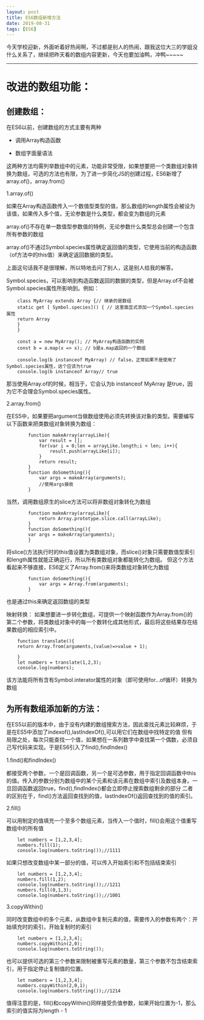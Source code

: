 ```yaml
---
layout: post
title: ES6数组新增方法
date: 2019-08-31
tags: [ES6]
---
```


今天学校迎新，外面听着好热闹啊，不过都是别人的热闹，跟我这位大三的学姐没什么关系了，继续把昨天看的数组内容更新，今天也要加油鸭，冲鸭~~~~~

----
# 改进的数组功能：

## 创建数组：

在ES6以前，创建数组的方式主要有两种

- 调用Array构造函数

- 数组字面量语法

这两种方法均需列举数组中的元素，功能非常受限，如果想要把一个类数组对象转换为数组，可选的方法也有限，为了进一步简化JS的创建过程，ES6新增了array.of()，array.from()



1.array.of()

如果在Array构造函数传入一个数值型类型的值，那么数组的length属性会被设为该值，如果传入多个值，无论参数是什么类型，都会变为数组的元素

array.of()不存在单一数值型参数值的特例，无论参数什么类型总会创建一个包含所有参数的数组

array.of()不通过Symbol.species属性确定返回值的类型，它使用当前的构造函数（of方法中的this值）来确定返回数据的类型。

上面这句话我不是很理解，所以特地去问了别人，这是别人给我的解答。

Symbol.species，可以影响到构造函数返回的数据的类型，但是Array.of不会被Symbol.species属性所影响到。例如：

        class MyArray extends Array {// 继承的是数组
        static get [ Symbol.species]() { // 这里面显式添加一个Symbol.species属性
        return Array
        }
        }

        const a = new MyArray(); // MyArray构造函数的实例 
        const b = a.map(x => x); // b是a.map返回的一个数组

        console.log(b instanceof MyArray) // false，正常如果不是使用了Symbol.species属性，这个应该为true
        console.log(b instanceof Array// true

那当使用Array.of的时候，相当于，它会认为b instanceof MyArray 是true，因为它不会理会Symbol.species属性。

2.array.from()

在ES5中，如果要把argument当做数组使用必须先转换该对象的类型。需要编写以下函数来把类数组对象转换为数组：

            function makeArray(arrayLike){
                var result = [];
                for(var i = 0;len = arrayLike.length;i < len; i++){
                    result.push(arrayLike[i]);
                }
                return result;
            }
            function doSomething(){
                var args = makeArray(arguments);
                //使用args接收
            }

当然，调用数组原生的slice方法可以将非数组对象转化为数组

            function makeArray(arrayLike){
                return Array.prototype.slice.call(arrayLike);
            }
            function doSomething(){
            var args = makeArray(arguments);
            }

将slice()方法执行时的this值设置为类数组对象，而slice()对象只需要数值型索引和length属性就能正确运行，所以所有类数组对象都能转化为数组。
但这个方法看起来不够直接，ES6定义了Array.from()来将类数组对象转化为数组

            function doSomething(){
                var args = Array.from(arguments);
            }

也是通过this来确定返回数组的类型

映射转换：
如果想要进一步转化数组，可提供一个映射函数作为Array.from()的第二个参数，将类数组对象中的每一个数转化成其他形式，最后将这些结果存在结果数组的相应索引中。

        function translate(){
        return Array.from(arguments,(value)=>value + 1);

        }
        let numbers = translate(1,2,3);
        console.log(numbers);

该方法能将所有含有Symbol.interator属性的对象（即可使用for...of循环）转换为数组



## 为所有数组添加新的方法：

在ES5以前的版本中，由于没有内建的数组搜索方法，因此查找元素比较麻烦，于是在ES5中添加了indexof(),lastIndexOf(),可以用它们在数组中找特定的值
但有局限之处，每次只能查找一个值，如果想在一系列数字中查找第一个偶数，必须自己写代码来实现。于是ES6引入了find(),findIndex()

1.find()和findIndex()

都接受两个参数，一个是回调函数，另一个是可选参数，用于指定回调函数中this的值。传入的参数分别为数组中的某个元素和该元素在数组中索引及数组本身。一旦回调函数返回true，find(),findIndex()都会立即停止搜索数组剩余的部分
二者的区别在于，find()方法返回查找到的值，lastIndexOf()返回查找到的值的索引。

2.fill()

可以用制定的值填充一个至多个数组元素，当传入一个值时，fill()会用这个值重写数组中的所有值

        let numbers = [1,2,3,4];
        numbers.fill(1);
        console.log(numbers.toString());//1111

如果只想改变数组中某一部分的值，可以传入开始索引和不包括结束索引

        let numbers = [1,2,3,4];
        numbers.fill(1,2);
        console.log(numbers.toString());//1211
        numbers.fill(0,1,3);
        console.log(numbers.toString());//1001


3.copyWithin()

同时改变数组中的多个元素，从数组中复制元素的值，需要传入的参数有两个：开始填充时的索引，开始复制时的索引

        let numbers = [1,2,3,4];
        numbers.copyWithin(2,0);
        console.log(numbers.toString());

也可以提供可选的第三个参数来限制被重写元素的数量，第三个参数不包含结束索引，用于指定停止复制值的位置。

        let numbers = [1,2,3,4];
        numbers.copyWithin(2,0,1);
        console.log(numbers.toString());//1214

值得注意的是，fill()和copyWithin()同样接受负值参数，如果开始位置为-1，那么索引的值实际为length - 1
